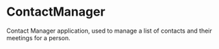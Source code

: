 # ContactManager
Contact Manager application, used to manage a list of contacts and their meetings for a person.
